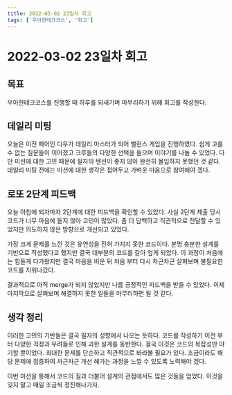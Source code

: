 ```yaml
---
title: 2022-03-02 23일차 회고
tags: ['우아한테크코스', '회고']
---
```


# 2022-03-02 23일차 회고

<CenterImage image-src=https://user-images.githubusercontent.com/59357153/152970395-a31c8134-fc89-449f-b4dc-441e03df929c.png />

## 목표

우아한테크코스를 진행할 때 하루를 되새기며 마무리하기 위해 회고를 작성한다.

## 데일리 미팅

오늘은 이전 페어인 디우가 데일리 마스터가 되어 밸런스 게임을 진행하였다. 쉽게 고를 수 없는 질문들이 이어졌고 크루들의 다양한 선택을 들으며 이야기를 나눌 수 있었다. 다만 미션에 대한 고민 때문에 필자의 텐션이 좋지 않아 완전히 몰입하지 못했던 것 같다. 데일리 미팅 전에는 미션에 대한 생각은 접어두고 가벼운 마음으로 참여해야 겠다.

## 로또 2단계 피드백

오늘 아침에 되자마자 2단계에 대한 피드백을 확인할 수 있었다. 사실 2단계 제출 당시 코드가 너무 마음에 들지 않아 고민이 많았다. 좀 더 담백하고 직관적으로 전달할 수 있었지만 의도하지 않은 방향으로 개선되고 있었다. 

가장 크게 문제를 느낀 것은 유연성을 전혀 가지지 못한 코드이다. 분명 충분한 설계를 기반으로 작성했다고 했지만 결국 대부분의 코드를 갈아 엎게 되었다. 이 과정이 처음에는 힘들게 다가왔지만 결국 마음을 비운 뒤 처음 부터 다시 차근차근 살펴보며 불필요한 코드를 지워나갔다.

결과적으로 아직 merge가 되지 않았지만 나름 긍정적인 피드백을 받을 수 있었다. 이제 마지막으로 살펴보며 해결하지 못한 일들을 마무리하면 될 것 같다.

## 생각 정리

이러한 고민의 기반들은 결국 필자의 성향에서 나오는 듯하다. 코드를 작성하기 이전 부터 다양한 걱정과 우려들로 인해 과한 설계를 동반한다. 결국 이것은 코드의 복잡성만 야기할 뿐이었다. 최대한 문제를 단순하고 직관적으로 바라볼 필요가 있다. 조금이라도 해당 문제에 집중하여 차근차근 개선 해가는 과정을 느낄 수 있도록 노력해야 겠다.

이번 미션을 통해서 코드의 질과 더불어 설계의 관점에서도 많은 것들을 얻었다. 이것을 잊지 말고 매일 조금씩 정진해나가자.

<TagLinks />